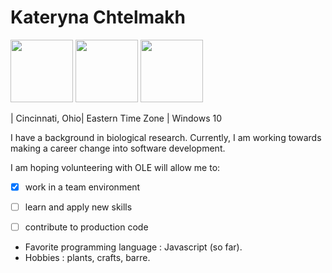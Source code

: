

# Kateryna Chtelmakh

[<img src="https://i.ytimg.com/vi/ADK346yE6vU/maxresdefault.jpg" width="100"/>](https://i.ytimg.com/vi/ADK346yE6vU/maxresdefault.jpg) [<img src="https://cdn.shopify.com/s/files/1/0230/0765/products/RW_03_05_ecb8943e-e73a-4832-8c62-ea49241aa973.jpg?v=1499523419" width="100"/>](https://cdn.shopify.com/s/files/1/0230/0765/products/RW_03_05_ecb8943e-e73a-4832-8c62-ea49241aa973.jpg?v=1499523419) [<img src="https://cdn.windowsreport.com/wp-content/uploads/2017/10/windows-10-cover.jpg" width="100"/>](https://cdn.windowsreport.com/wp-content/uploads/2017/10/windows-10-cover.jpg)

| Cincinnati, Ohio| Eastern Time Zone | Windows 10

I have a background in biological research. Currently, I am working towards making a career change into software development.


 I am hoping volunteering with OLE will allow me to:
 
 - [x] work in a team environment
 - [ ] learn and apply new skills
 - [ ] contribute to production code
 

* Favorite programming language : Javascript (so far).
* Hobbies : plants, crafts, barre.
